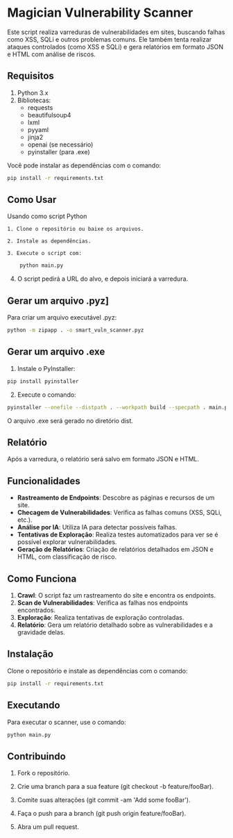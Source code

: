 # Magician Vulnerability Scanner

Este script realiza varreduras de vulnerabilidades em sites, buscando falhas como XSS, SQLi e outros problemas comuns. Ele também tenta realizar ataques controlados (como XSS e SQLi) e gera relatórios em formato JSON e HTML com análise de riscos.

## Requisitos

1. Python 3.x
2. Bibliotecas:
   - requests
   - beautifulsoup4
   - lxml
   - pyyaml
   - jinja2
   - openai (se necessário)
   - pyinstaller (para .exe)

Você pode instalar as dependências com o comando:
```bash
pip install -r requirements.txt
```

## Como Usar


Usando como script Python

    1. Clone o repositório ou baixe os arquivos.

    2. Instale as dependências.

    3. Execute o script com:

```bash
    python main.py
```

4. O script pedirá a URL do alvo, e depois iniciará a varredura.

## Gerar um arquivo .pyz]

Para criar um arquivo executável .pyz:

```bash
python -m zipapp . -o smart_vuln_scanner.pyz
```

## Gerar um arquivo .exe

1. Instale o PyInstaller:

```bash
pip install pyinstaller
```

2. Execute o comando:

```bash
pyinstaller --onefile --distpath . --workpath build --specpath . main.py
```
O arquivo .exe será gerado no diretório dist.

## Relatório
Após a varredura, o relatório será salvo em formato JSON e HTML.


## Funcionalidades

- **Rastreamento de Endpoints**: Descobre as páginas e recursos de um site.
- **Checagem de Vulnerabilidades**: Verifica as falhas comuns (XSS, SQLi, etc.).
- **Análise por IA**: Utiliza IA para detectar possíveis falhas.
- **Tentativas de Exploração**: Realiza testes automatizados para ver se é possível explorar vulnerabilidades.
- **Geração de Relatórios**: Criação de relatórios detalhados em JSON e HTML, com classificação de risco.

## Como Funciona

1. **Crawl**: O script faz um rastreamento do site e encontra os endpoints.
2. **Scan de Vulnerabilidades**: Verifica as falhas nos endpoints encontrados.
3. **Exploração**: Realiza tentativas de exploração controladas.
4. **Relatório**: Gera um relatório detalhado sobre as vulnerabilidades e a gravidade delas.

## Instalação

Clone o repositório e instale as dependências com o comando:

```bash
pip install -r requirements.txt
```

## Executando
Para executar o scanner, use o comando:

```bash
python main.py
```
## Contribuindo

1. Fork o repositório.

2. Crie uma branch para a sua feature (git checkout -b feature/fooBar).

3. Comite suas alterações (git commit -am 'Add some fooBar').

4. Faça o push para a branch (git push origin feature/fooBar).

5. Abra um pull request.
